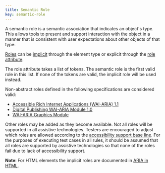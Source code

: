 ```yaml
---
title: Semantic Role 
key: semantic-role
---
```


A semantic role is a semantic association that indicates an object's type. This allows tools to present and support interaction with the object in a manner that is consistent with user expectations about other objects of that type.

[Roles](https://www.w3.org/TR/wai-aria-1.1/#dfn-role) can be [implicit](https://www.w3.org/TR/wai-aria/#implicit_semantics) through the element type or explicit through the [role attribute](https://www.w3.org/TR/html/dom.html#aria-role-attribute). 

The role attribute takes a list of tokens. The semantic role is the first valid role in this list. If none of the tokens are valid, the implicit role will be used instead.

Non-abstract roles defined in the following specifications are considered valid:

- [Accessible Rich Internet Applications (WAI-ARIA) 1.1](https://www.w3.org/TR/wai-aria-1.1/)
- [Digital Publishing WAI-ARIA Module 1.0](https://www.w3.org/TR/dpub-aria-1.0/)
- [WAI-ARIA Graphics Module](https://www.w3.org/TR/graphics-aria-1.0/)

Other roles may be added as they become available. Not all roles will be supported in all assistive technologies. Testers are encouraged to adjust which roles are allowed according to the [accessibility support base line](https://www.w3.org/TR/WCAG-EM/#step1c). For the purposes of executing test cases in all rules, it should be assumed that all roles are supported by assistive technologies so that none of the roles fail due to lack of accessibility support.

**Note**: For HTML elements the implicit roles are documented in [ARIA in HTML](https://www.w3.org/TR/html-aria/).



